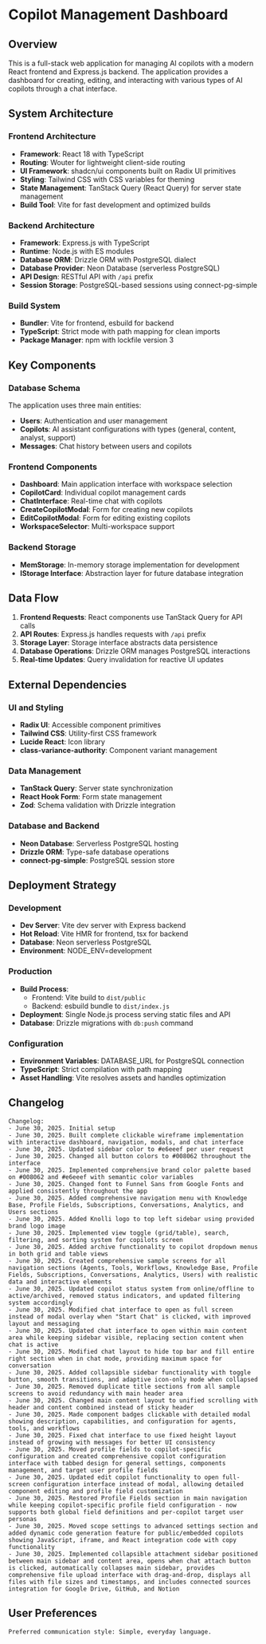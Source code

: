 # Copilot Management Dashboard

## Overview

This is a full-stack web application for managing AI copilots with a modern React frontend and Express.js backend. The application provides a dashboard for creating, editing, and interacting with various types of AI copilots through a chat interface.

## System Architecture

### Frontend Architecture
- **Framework**: React 18 with TypeScript
- **Routing**: Wouter for lightweight client-side routing
- **UI Framework**: shadcn/ui components built on Radix UI primitives
- **Styling**: Tailwind CSS with CSS variables for theming
- **State Management**: TanStack Query (React Query) for server state management
- **Build Tool**: Vite for fast development and optimized builds

### Backend Architecture
- **Framework**: Express.js with TypeScript
- **Runtime**: Node.js with ES modules
- **Database ORM**: Drizzle ORM with PostgreSQL dialect
- **Database Provider**: Neon Database (serverless PostgreSQL)
- **API Design**: RESTful API with `/api` prefix
- **Session Storage**: PostgreSQL-based sessions using connect-pg-simple

### Build System
- **Bundler**: Vite for frontend, esbuild for backend
- **TypeScript**: Strict mode with path mapping for clean imports
- **Package Manager**: npm with lockfile version 3

## Key Components

### Database Schema
The application uses three main entities:
- **Users**: Authentication and user management
- **Copilots**: AI assistant configurations with types (general, content, analyst, support)
- **Messages**: Chat history between users and copilots

### Frontend Components
- **Dashboard**: Main application interface with workspace selection
- **CopilotCard**: Individual copilot management cards
- **ChatInterface**: Real-time chat with copilots
- **CreateCopilotModal**: Form for creating new copilots
- **EditCopilotModal**: Form for editing existing copilots
- **WorkspaceSelector**: Multi-workspace support

### Backend Storage
- **MemStorage**: In-memory storage implementation for development
- **IStorage Interface**: Abstraction layer for future database integration

## Data Flow

1. **Frontend Requests**: React components use TanStack Query for API calls
2. **API Routes**: Express.js handles requests with `/api` prefix
3. **Storage Layer**: Storage interface abstracts data persistence
4. **Database Operations**: Drizzle ORM manages PostgreSQL interactions
5. **Real-time Updates**: Query invalidation for reactive UI updates

## External Dependencies

### UI and Styling
- **Radix UI**: Accessible component primitives
- **Tailwind CSS**: Utility-first CSS framework
- **Lucide React**: Icon library
- **class-variance-authority**: Component variant management

### Data Management
- **TanStack Query**: Server state synchronization
- **React Hook Form**: Form state management
- **Zod**: Schema validation with Drizzle integration

### Database and Backend
- **Neon Database**: Serverless PostgreSQL hosting
- **Drizzle ORM**: Type-safe database operations
- **connect-pg-simple**: PostgreSQL session store

## Deployment Strategy

### Development
- **Dev Server**: Vite dev server with Express backend
- **Hot Reload**: Vite HMR for frontend, tsx for backend
- **Database**: Neon serverless PostgreSQL
- **Environment**: NODE_ENV=development

### Production
- **Build Process**: 
  - Frontend: Vite build to `dist/public`
  - Backend: esbuild bundle to `dist/index.js`
- **Deployment**: Single Node.js process serving static files and API
- **Database**: Drizzle migrations with `db:push` command

### Configuration
- **Environment Variables**: DATABASE_URL for PostgreSQL connection
- **TypeScript**: Strict compilation with path mapping
- **Asset Handling**: Vite resolves assets and handles optimization

## Changelog

```
Changelog:
- June 30, 2025. Initial setup
- June 30, 2025. Built complete clickable wireframe implementation with interactive dashboard, navigation, modals, and chat interface
- June 30, 2025. Updated sidebar color to #e6eeef per user request
- June 30, 2025. Changed all button colors to #008062 throughout the interface
- June 30, 2025. Implemented comprehensive brand color palette based on #008062 and #e6eeef with semantic color variables
- June 30, 2025. Changed font to Funnel Sans from Google Fonts and applied consistently throughout the app
- June 30, 2025. Added comprehensive navigation menu with Knowledge Base, Profile Fields, Subscriptions, Conversations, Analytics, and Users sections
- June 30, 2025. Added Knolli logo to top left sidebar using provided brand logo image
- June 30, 2025. Implemented view toggle (grid/table), search, filtering, and sorting system for copilots screen
- June 30, 2025. Added archive functionality to copilot dropdown menus in both grid and table views
- June 30, 2025. Created comprehensive sample screens for all navigation sections (Agents, Tools, Workflows, Knowledge Base, Profile Fields, Subscriptions, Conversations, Analytics, Users) with realistic data and interactive elements
- June 30, 2025. Updated copilot status system from online/offline to active/archived, removed status indicators, and updated filtering system accordingly
- June 30, 2025. Modified chat interface to open as full screen instead of modal overlay when "Start Chat" is clicked, with improved layout and messaging
- June 30, 2025. Updated chat interface to open within main content area while keeping sidebar visible, replacing section content when chat is active
- June 30, 2025. Modified chat layout to hide top bar and fill entire right section when in chat mode, providing maximum space for conversation
- June 30, 2025. Added collapsible sidebar functionality with toggle button, smooth transitions, and adaptive icon-only mode when collapsed
- June 30, 2025. Removed duplicate title sections from all sample screens to avoid redundancy with main header area
- June 30, 2025. Changed main content layout to unified scrolling with header and content combined instead of sticky header
- June 30, 2025. Made component badges clickable with detailed modal showing description, capabilities, and configuration for agents, tools, and workflows
- June 30, 2025. Fixed chat interface to use fixed height layout instead of growing with messages for better UI consistency
- June 30, 2025. Moved profile fields to copilot-specific configuration and created comprehensive copilot configuration interface with tabbed design for general settings, components management, and target user profile fields
- June 30, 2025. Updated edit copilot functionality to open full-screen configuration interface instead of modal, allowing detailed component editing and profile field customization
- June 30, 2025. Restored Profile Fields section in main navigation while keeping copilot-specific profile field configuration - now supports both global field definitions and per-copilot target user personas
- June 30, 2025. Moved scope settings to advanced settings section and added dynamic code generation feature for public/embedded copilots showing JavaScript, iframe, and React integration code with copy functionality
- June 30, 2025. Implemented collapsible attachment sidebar positioned between main sidebar and content area, opens when chat attach button is clicked, automatically collapses main sidebar, provides comprehensive file upload interface with drag-and-drop, displays all files with file sizes and timestamps, and includes connected sources integration for Google Drive, GitHub, and Notion
```

## User Preferences

```
Preferred communication style: Simple, everyday language.
```